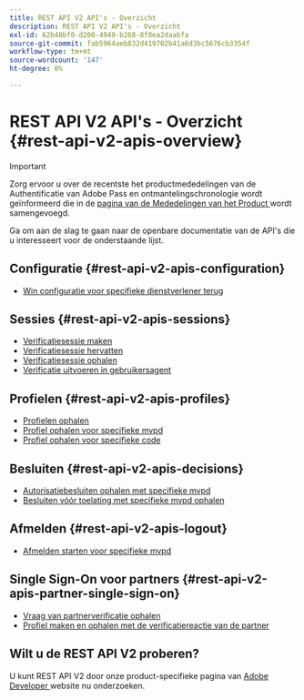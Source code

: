 ```yaml
---
title: REST API V2 API's - Overzicht
description: REST API V2 API's - Overzicht
exl-id: 62b48bf0-d200-4949-b268-8f8ea2daabfa
source-git-commit: fab5964aeb832d419702b41a6d3bc5676cb3354f
workflow-type: tm+mt
source-wordcount: '147'
ht-degree: 0%

---
```


# REST API V2 API&#39;s - Overzicht {#rest-api-v2-apis-overview}

>[!IMPORTANT]
>
> Zorg ervoor u over de recentste het productmededelingen van de Authentificatie van Adobe Pass en ontmantelingschronologie wordt geïnformeerd die in de [ pagina van de Mededelingen van het Product ](/help/authentication/product-announcements.md) wordt samengevoegd.

Ga om aan de slag te gaan naar de openbare documentatie van de API&#39;s die u interesseert voor de onderstaande lijst.

## Configuratie {#rest-api-v2-apis-configuration}

* [Win configuratie voor specifieke dienstverlener terug](configuration-apis/rest-api-v2-configuration-apis-retrieve-configuration-for-specific-service-provider.md)

## Sessies {#rest-api-v2-apis-sessions}

* [Verificatiesessie maken](sessions-apis/rest-api-v2-sessions-apis-create-authentication-session.md)
* [Verificatiesessie hervatten](sessions-apis/rest-api-v2-sessions-apis-resume-authentication-session.md)
* [Verificatiesessie ophalen](sessions-apis/rest-api-v2-sessions-apis-retrieve-authentication-session-information-using-code.md)
* [Verificatie uitvoeren in gebruikersagent](sessions-apis/rest-api-v2-sessions-apis-perform-authentication-in-user-agent.md)

## Profielen {#rest-api-v2-apis-profiles}

* [Profielen ophalen](profiles-apis/rest-api-v2-profiles-apis-retrieve-profiles.md)
* [Profiel ophalen voor specifieke mvpd](profiles-apis/rest-api-v2-profiles-apis-retrieve-profile-for-specific-mvpd.md)
* [Profiel ophalen voor specifieke code](profiles-apis/rest-api-v2-profiles-apis-retrieve-profile-for-specific-code.md)

## Besluiten {#rest-api-v2-apis-decisions}

* [Autorisatiebesluiten ophalen met specifieke mvpd](decisions-apis/rest-api-v2-decisions-apis-retrieve-authorization-decisions-using-specific-mvpd.md)
* [Besluiten vóór toelating met specifieke mvpd ophalen](decisions-apis/rest-api-v2-decisions-apis-retrieve-preauthorization-decisions-using-specific-mvpd.md)

## Afmelden {#rest-api-v2-apis-logout}

* [Afmelden starten voor specifieke mvpd](logout-apis/rest-api-v2-logout-apis-initiate-logout-for-specific-mvpd.md)

## Single Sign-On voor partners {#rest-api-v2-apis-partner-single-sign-on}

* [Vraag van partnerverificatie ophalen](partner-single-sign-on-apis/rest-api-v2-partner-single-sign-on-apis-retrieve-partner-authentication-request.md)
* [Profiel maken en ophalen met de verificatiereactie van de partner](partner-single-sign-on-apis/rest-api-v2-partner-single-sign-on-apis-retrieve-profile-using-partner-authentication-response.md)

## Wilt u de REST API V2 proberen?

U kunt REST API V2 door onze product-specifieke pagina van [ Adobe Developer ](https://developer.adobe.com/adobe-pass/) website nu onderzoeken.
